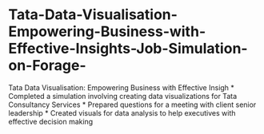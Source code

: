 # Tata-Data-Visualisation-Empowering-Business-with-Effective-Insights-Job-Simulation-on-Forage-
Tata Data Visualisation: Empowering Business with Effective Insigh * Completed a simulation involving creating data visualizations for Tata    Consultancy Services  * Prepared questions for a meeting with client senior leadership  * Created visuals for data analysis to help executives with effective decision    making     
